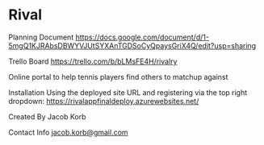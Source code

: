 # Rival

Planning Document
https://docs.google.com/document/d/1-5mgQ1KJRAbsDBWYVJUtSYXAnTGDSoCyQpaysGriX4Q/edit?usp=sharing

Trello Board
https://trello.com/b/bLMsFE4H/rivalry

Online portal to help tennis players find others to matchup against

Installation
Using the deployed site URL and registering via the top right dropdown: https://rivalappfinaldeploy.azurewebsites.net/

Created By
Jacob Korb

Contact Info
jacob.korb@gmail.com
